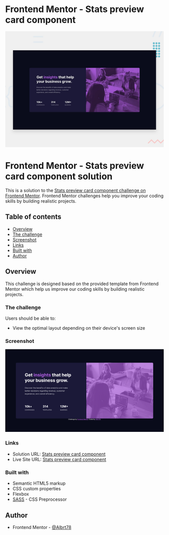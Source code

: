 # Frontend Mentor - Stats preview card component

![Design preview for the Stats preview card component coding challenge](./design/desktop-preview.jpg)

# Frontend Mentor - Stats preview card component solution

This is a solution to the [Stats preview card component challenge on Frontend Mentor](https://www.frontendmentor.io/challenges/stats-preview-card-component-8JqbgoU62). Frontend Mentor challenges help you improve your coding skills by building realistic projects.

## Table of contents

-   [Overview](#overview)
-   [The challenge](#the-challenge)
-   [Screenshot](#screenshot)
-   [Links](#links)
-   [Built with](#built-with)
-   [Author](#author)

## Overview

This challenge is designed based on the provided template from Frontend Mentor which help us improve our coding skills by building realistic projects.

### The challenge

Users should be able to:

-   View the optimal layout depending on their device's screen size

### Screenshot

![Stats preview card component](./stats-preview-card-component-screenshot.png)

### Links

-   Solution URL: [Stats preview card component](https://github.com/Albrt78/statspreviewcardcomponent.github.io)
-   Live Site URL: [Stats preview card component](https://albrt78.github.io/statspreviewcard.github.io/)

### Built with

-   Semantic HTML5 markup
-   CSS custom properties
-   Flexbox
-   [SASS](https://sass-lang.com/guide/) - CSS Preprocessor

## Author

-   Frontend Mentor - [@Albrt78](https://www.frontendmentor.io/profile/Albrt78)
